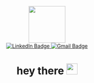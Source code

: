 <div id="header" align="center">
  <img src="https://media.tenor.com/1Qah7X4zx3oAAAAi/neon-cat-rainbow.gif" width="100"/>
</div>
<div id="badges" align="center">
  <a href="https://www.linkedin.com/in/hayriye-ilk">
    <img src="https://img.shields.io/badge/LinkedIn-blue?style=for-the-badge&logo=linkedin&logoColor=white" alt="LinkedIn Badge"/>
  </a>
   <a href="mailto:ilkhayriye@gmail.com">
    <img src="https://img.shields.io/badge/Gmail-D14836?style=for-the-badge&logo=gmail&logoColor=white&mailto:ilkhayriye@gmail.com" alt="Gmail Badge"/>
  </a>
</div>
<h1 align="center">
  hey there
  <img src="https://media.giphy.com/media/hvRJCLFzcasrR4ia7z/giphy.gif" width="30px"/>
</h1>
<!--
**hayriyedurgun/hayriyedurgun** is a ✨ _special_ ✨ repository because its `README.md` (this file) appears on your GitHub profile.

Here are some ideas to get you started:

- 🔭 I’m currently working on ...
- 🌱 I’m currently learning ...
- 👯 I’m looking to collaborate on ...
- 🤔 I’m looking for help with ...
- 💬 Ask me about ...
- 📫 How to reach me: ...
- 😄 Pronouns: ...
- ⚡ Fun fact: ...
-->
